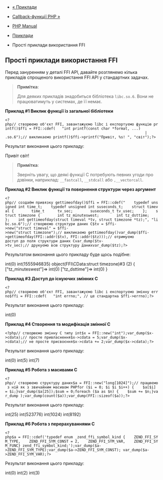 - [« Приклади](ffi.examples.md)
- [Callback-функції PHP »](ffi.examples-callback.md)

- [PHP Manual](index.md)
- [Приклади](ffi.examples.md)
- Прості приклади використання FFI

## Прості приклади використання FFI

Перед зануренням у деталі FFI API, давайте розглянемо кілька
прикладів спрощеного використання FFI API у стандартних задачах.

> **Примітка**:
>
> Для деяких прикладів знадобиться бібліотека `libc.so.6`. Вони
> не працюватимуть у системах, де її немає.

**Приклад #1 Виклик функції із загальної бібліотеки**

`<?php// створюємо об'єкт FFI, завантажуємо libc і експортуємо функцію printf()$ffi = FFI::cdef(   "int printf(const char *format, ...)                                                                        | .so.6");// викликаємо printf()$ffi->printf("Привіт, %s!
", "світ");?> `

Результат виконання цього прикладу:

Привіт світ!

> **Примітка**:
>
> Зверніть увагу, що деякі функції C потребують певних
> угоди про дзвінки, наприклад: `__fastcall`, `__stdcall` або
> `,__vectorcall`.

**Приклад #2 Виклик функції та повернення структури через аргумент**

` <?php// создаём привязку gettimeofday()$ffi = FFI::cdef("    typedef unsigned int time_t;    typedef unsigned int suseconds_t;    struct timeval {        time_t      tv_sec;        suseconds_t tv_usec;    };    struct timezone {        int tz_minuteswest;        int tz_dsttime; };    int gettimeofday(struct timeval *tv, struct timezone *tz);", "libc.so.6");// створюємо структури даних C$tv = $ffi->new("struct timeval" = $ffi->new("struct timezone");// викликаємо gettimeofday()var_dump($ffi->gettimeofday(FFI::addr($tv), FFI::addr($tz)));// отримуємо доступ до поля структури даних Cvar_dump($tv->tv_sec);// друкуємо всю структуру данихvar_dump($tz);?> `

Результатом виконання цього прикладу буде щось подібне:

int(0)
int(1555946835)
object(FFI\CData:struct timezone)#3 (2) {
["tz_minuteswest"]=>
int(0)
["tz_dsttime"]=>
int(0)
}

**Приклад #3 Доступ до існуючих змінних C**

`<?php// створюємо об'єкт FFI, завантажуємо libc і експортуємо змінну errno$ffi = FFI::cdef(   "int errno;", // це стандартна $ffi->errno);?> `

Результат виконання цього прикладу:

int(0)

**Приклад #4 Створення та модифікація змінної C**

`<?php// створюємо змінну C типу int$x = FFI::new("int");var_dump($x->cdata);// просте привласнення$x->cdata = 5;var_dump($x- >cdata);// не просте присвоєння$x->cdata += 2;var_dump($x->cdata);?> `

Результат виконання цього прикладу:

int(0)
int(5)
int(7)

**Приклад #5 Робота з масивами C**

`<?php// створюємо структуру даних$a = FFI::new("long[1024]");// працюємо з ній як з звичайним масивом PHPfor ($i = 0; $i $i $i++) {    $a[$i] = $i;}var_dump($a[25]);$sum = 0;foreach ($a as $n) {    $sum += $n;}var_dump );var_dump(count($a));var_dump(FFI::sizeof($a));?> `

Результат виконання цього прикладу:

int(25)
int(523776)
int(1024)
int(8192)

**Приклад #6 Робота з перерахуваннями C**

` <?php$a = FFI::cdef('typedef enum _zend_ffi_symbol_kind {    ZEND_FFI_SYM_TYPE,    ZEND_FFI_SYM_CONST = 2,    ZEND_FFI_SYM_VAR,    ZEND_FFI_SYM_FUNC} zend_ffi_symbol_kind;');var_dump($a->ZEND_FFI_SYM_TYPE);var_dump($a->ZEND_FFI_SYM_CONST); var_dump($a->ZEND_FFI_SYM_VAR);?> `

Результат виконання цього прикладу:

int(0)
int(2)
int(3)

